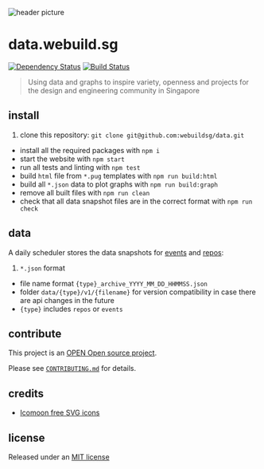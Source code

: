 ![header picture](public/img/header.png)

# data.webuild.sg

[![Dependency Status](https://gemnasium.com/webuildsg/data.svg)](https://gemnasium.com/webuildsg/data) [![Build Status](https://travis-ci.org/webuildsg/data.svg)](https://travis-ci.org/webuildsg/data)

> Using data and graphs to inspire variety, openness and projects for the design and engineering community in Singapore

## install

1. clone this repository: `git clone git@github.com:webuildsg/data.git`
- install all the required packages with `npm i`
- start the website with `npm start`
- run all tests and linting with `npm test`
- build `html` file from `*.pug` templates with `npm run build:html`
- build all `*.json` data to plot graphs with `npm run build:graph`
- remove all built files with `npm run clean`
- check that all data snapshot files are in the correct format with `npm run check`

## data

A daily scheduler stores the data snapshots for [events](https://github.com/webuildsg/data/tree/gh-pages/data/events/v1) and [repos](https://github.com/webuildsg/data/tree/gh-pages/data/repos/v1):

1. `*.json` format
- file name format `{type}_archive_YYYY_MM_DD_HHMMSS.json`
- folder `data/{type}/v1/{filename}` for version compatibility in case there are api changes in the future
- `{type}` includes `repos` or `events`

## contribute

This project is an [OPEN Open source project](http://openopensource.org/).

Please see [`CONTRIBUTING.md`](CONTRIBUTING.md) for details.

## credits

- [Icomoon free SVG icons](https://icomoon.io/#icons-icomoon)

## license

Released under an [MIT license](LICENSE)
